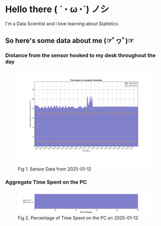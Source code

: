 
# Hello there ( ´◔ ω◔`) ノシ

I'm a Data Scientist and I love learning about Statistics.

## So here's some data about me (☞ﾟヮﾟ)☞


### Distance from the sensor hooked to my desk throughout the day
<figure>
  <picture>
    <source media="(prefers-color-scheme: dark)" srcset="Pi/readme/graphs/lineplot/dark-plot-2025-01-12.png">
    <source media="(prefers-color-scheme: light)" srcset="Pi/readme/graphs/lineplot/light-plot-2025-01-12.png">
    <img alt="Shows a black logo in light color mode and a white one in dark color mode." src="Pi/readme/graphs/lineplot/light-plot-2025-01-12.png">
  </picture>
  <figcaption>Fig 1. Sensor Data from 2025-01-12</figcaption>
</figure>



### Aggregate Time Spent on the PC
<figure>
  <picture>
    <source media="(prefers-color-scheme: dark)" srcset="Pi/readme/graphs/barplot/dark-plot-2025-01-12.png">
    <source media="(prefers-color-scheme: light)" srcset="Pi/readme/graphs/barplot/light-plot-2025-01-12.png">
    <img alt="Shows a black logo in light color mode and a white one in dark color mode." src="Pi/readme/graphs/barplot/light-plot-2025-01-12.png">
  </picture>
  <figcaption>Fig 2. Percentage of Time Spent on the PC on 2025-01-12</figcaption>
</figure>
